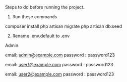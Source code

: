 
Steps to do before running the project.

1. Run these commands

composer install
php artisan migrate
php artisan db:seed

2. Rename .env.default to .env

Admin

email: admin@example.com
password : password123

email: user1@example.com
password : password123

email: user2@example.com
password : password123